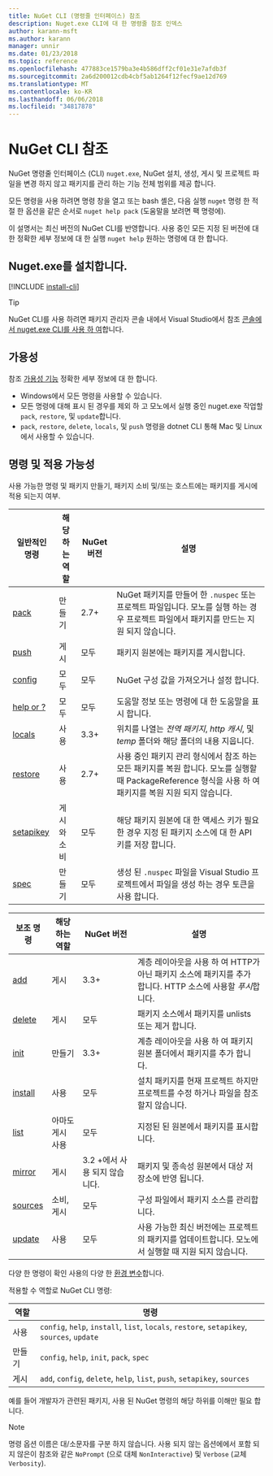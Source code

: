 ```yaml
---
title: NuGet CLI (명령줄 인터페이스) 참조
description: Nuget.exe CLI에 대 한 명령줄 참조 인덱스
author: karann-msft
ms.author: karann
manager: unnir
ms.date: 01/23/2018
ms.topic: reference
ms.openlocfilehash: 477883ce1579ba3e4b586dff2cf01e31e7afdb3f
ms.sourcegitcommit: 2a6d200012cdb4cbf5ab1264f12fecf9ae12d769
ms.translationtype: MT
ms.contentlocale: ko-KR
ms.lasthandoff: 06/06/2018
ms.locfileid: "34817878"
---
```

# <a name="nuget-cli-reference"></a>NuGet CLI 참조

NuGet 명령줄 인터페이스 (CLI) `nuget.exe`, NuGet 설치, 생성, 게시 및 프로젝트 파일을 변경 하지 않고 패키지를 관리 하는 기능 전체 범위를 제공 합니다.

모든 명령을 사용 하려면 명령 창을 열고 또는 bash 셸은, 다음 실행 `nuget` 명령 한 적절 한 옵션을 같은 순서로 `nuget help pack` (도움말을 보려면 팩 명령에).

이 설명서는 최신 버전의 NuGet CLI를 반영합니다. 사용 중인 모든 지정 된 버전에 대 한 정확한 세부 정보에 대 한 실행 `nuget help` 원하는 명령에 대 한 합니다.

## <a name="installing-nugetexe"></a>Nuget.exe를 설치합니다.

[!INCLUDE [install-cli](../includes/install-cli.md)]

> [!Tip]
> NuGet CLI를 사용 하려면 패키지 관리자 콘솔 내에서 Visual Studio에서 참조 [콘솔에서 nuget.exe CLI를 사용 하 여](package-manager-console.md#using-the-nugetexe-cli-in-the-console)합니다.

## <a name="availability"></a>가용성

참조 [가용성 기능](../install-nuget-client-tools.md#feature-availability) 정확한 세부 정보에 대 한 합니다.

- Windows에서 모든 명령을 사용할 수 있습니다.
- 모든 명령에 대해 표시 된 경우를 제외 하 고 모노에서 실행 중인 nuget.exe 작업할 `pack`, `restore`, 및 `update`합니다.
- `pack`, `restore`, `delete`, `locals`, 및 `push` 명령을 dotnet CLI 통해 Mac 및 Linux에서 사용할 수 있습니다.

## <a name="commands-and-applicability"></a>명령 및 적용 가능성

사용 가능한 명령 및 패키지 만들기, 패키지 소비 및/또는 호스트에는 패키지를 게시에 적용 되는지 여부.

| 일반적인 명령 | 해당 하는 역할 | NuGet 버전 | 설명 |
| --- | --- | --- | --- |
| [pack](cli-ref-pack.md) | 만들기 | 2.7+ | NuGet 패키지를 만들어 한 `.nuspec` 또는 프로젝트 파일입니다. 모노를 실행 하는 경우 프로젝트 파일에서 패키지를 만드는 지원 되지 않습니다. |
| [push](cli-ref-push.md) | 게시 | 모두 | 패키지 원본에는 패키지를 게시합니다. |
| [config](cli-ref-config.md) | 모두 | 모두 | NuGet 구성 값을 가져오거나 설정 합니다. |
| [help or ?](cli-ref-help.md) | 모두 | 모두 | 도움말 정보 또는 명령에 대 한 도움말을 표시 합니다. |
| [locals](cli-ref-locals.md) | 사용 | 3.3+ | 위치를 나열는 *전역 패키지*, *http 캐시*, 및 *temp* 폴더와 해당 폴더의 내용 지웁니다. |
| [restore](cli-ref-restore.md) | 사용 | 2.7+ | 사용 중인 패키지 관리 형식에서 참조 하는 모든 패키지를 복원 합니다. 모노를 실행할 때 PackageReference 형식을 사용 하 여 패키지를 복원 지원 되지 않습니다. |
| [setapikey](cli-ref-setapikey.md) | 게시와 소비 | 모두 | 해당 패키지 원본에 대 한 액세스 키가 필요한 경우 지정 된 패키지 소스에 대 한 API 키를 저장 합니다. |
| [spec](cli-ref-spec.md) | 만들기 | 모두 | 생성 된 `.nuspec` 파일을 Visual Studio 프로젝트에서 파일을 생성 하는 경우 토큰을 사용 합니다. |

| 보조 명령 | 해당 하는 역할 | NuGet 버전 | 설명 |
| --- | --- | --- | --- |
| [add](cli-ref-add.md) | 게시 | 3.3+ | 계층 레이아웃을 사용 하 여 HTTP가 아닌 패키지 소스에 패키지를 추가 합니다. HTTP 소스에 사용할 *푸시*합니다. |
| [delete](cli-ref-delete.md) | 게시 | 모두 | 패키지 소스에서 패키지를 unlists 또는 제거 합니다. |
| [init](cli-ref-init.md) | 만들기 | 3.3+ | 계층 레이아웃을 사용 하 여 패키지 원본 폴더에서 패키지를 추가 합니다. |
| [install](cli-ref-install.md) | 사용 | 모두 | 설치 패키지를 현재 프로젝트 하지만 프로젝트를 수정 하거나 파일을 참조할지 않습니다. |
| [list](cli-ref-list.md) | 아마도 게시 사용 | 모두 | 지정된 된 원본에서 패키지를 표시합니다. |
| [mirror](cli-ref-mirror.md) | 게시 | 3.2 +에서 사용 되지 않습니다. | 패키지 및 종속성 원본에서 대상 저장소에 반영 됩니다. |
| [sources](cli-ref-sources.md) | 소비, 게시 | 모두 | 구성 파일에서 패키지 소스를 관리합니다. |
| [update](cli-ref-update.md) | 사용 | 모두 | 사용 가능한 최신 버전에는 프로젝트의 패키지를 업데이트합니다. 모노에서 실행할 때 지원 되지 않습니다. |

다양 한 명령이 확인 사용의 다양 한 [환경 변수](cli-ref-environment-variables.md)합니다.

적용할 수 역할로 NuGet CLI 명령:

| 역할 | 명령 |
| --- | --- |
| 사용 | `config`, `help`, `install`, `list`, `locals`, `restore`, `setapikey`, `sources`, `update` |
| 만들기 | `config`, `help`, `init`, `pack`, `spec` |
| 게시 | `add`, `config`, `delete`, `help`, `list`, `push`, `setapikey`, `sources` |

예를 들어 개발자가 관련된 패키지, 사용 된 NuGet 명령의 해당 하위를 이해만 필요 합니다.

> [!Note]
> 명령 옵션 이름은 대/소문자를 구분 하지 않습니다. 사용 되지 않는 옵션에에서 포함 되지 않은이 참조와 같은 `NoPrompt` (으로 대체 `NonInteractive`) 및 `Verbose` (교체 `Verbosity`).
